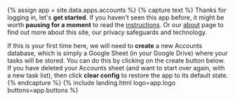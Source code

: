 {% assign app = site.data.apps.accounts %}
{% capture text %}
Thanks for logging in, let's __get started__. If you haven't seen this app before, it might be worth __pausing for a moment__ to read the [instructions](#instructions). Or our [about](/about/) page to find out more about this site, our privacy safeguards and technology.

If this is your first time here, we will need to __create__ a new Accounts database, which is simply a Google Sheet (in your Google Drive) where your tasks will be stored. You can do this by clicking on the create button below. If you have deleted your Accounts sheet (and want to start over again, with a new task list), then click __clear config__ to restore the app to its default state.
{% endcapture %}
{% include landing.html logo=app.logo buttons=app.buttons %}